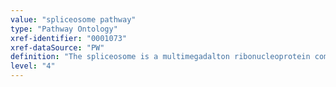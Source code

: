 ```yaml
---
value: "spliceosome pathway"
type: "Pathway Ontology"
xref-identifier: "0001073"
xref-dataSource: "PW"
definition: "The spliceosome is a multimegadalton ribonucleoprotein complex that removes the exons to produce the mature mRNA, including several mature mRNAs from a single RNA transcript via alternative splicing. A complex assembly/disassembly  pathway mediates the two chemical steps of a splicing event.  lncRNAs are also frequently spliced."
level: "4"
---
```

